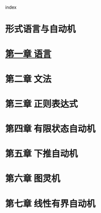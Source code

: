 index

# 形式语言与自动机

# [第一章 语言](../automata/language.md)

# 第二章 文法

# 第三章 正则表达式

# 第四章 有限状态自动机

# 第五章 下推自动机

# 第六章 图灵机

# 第七章 线性有界自动机
